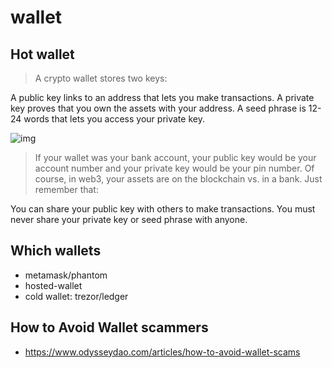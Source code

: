 # wallet


## Hot wallet

> A crypto wallet stores two keys:

A public key links to an address that lets you make transactions.
A private key proves that you own the assets with your address.
A seed phrase is 12-24 words that lets you access your private key.

![img](https://global-uploads.webflow.com/617702c73410810254ccd237/619ea997469a1944145da642_Wallet%20artifacts.png)

> If your wallet was your bank account, your public key would be your account number and your private key would be your pin number. Of course, in web3, your assets are on the blockchain vs. in a bank. Just remember that:

You can share your public key with others to make transactions.
You must never share your private key or seed phrase with anyone.


## Which wallets

- metamask/phantom
- hosted-wallet
- cold wallet: trezor/ledger

## How to Avoid Wallet scammers

- https://www.odysseydao.com/articles/how-to-avoid-wallet-scams
